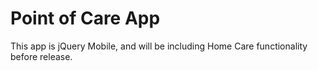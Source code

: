# Point of Care App

This app is jQuery Mobile, and will be including Home Care functionality before release.

